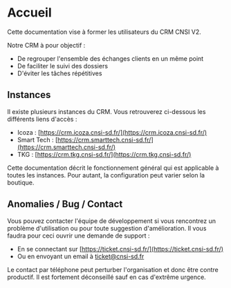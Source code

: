 # Accueil

Cette documentation vise à former les utilisateurs du CRM CNSI V2.

Notre CRM à pour objectif : 

- De regrouper l'ensemble des échanges clients en un même point
- De faciliter le suivi des dossiers
- D'éviter les tâches répétitives

## Instances
Il existe plusieurs instances du CRM. Vous retrouverez ci-dessous les différents liens d'accès :

- Icoza : [https://crm.icoza.cnsi-sd.fr/](https://crm.icoza.cnsi-sd.fr/)
- Smart Tech : [https://crm.smarttech.cnsi-sd.fr/](https://crm.smarttech.cnsi-sd.fr/)
- TKG : [https://crm.tkg.cnsi-sd.fr/](https://crm.tkg.cnsi-sd.fr/)

Cette documentation décrit le fonctionnement général qui est applicable à toutes les instances. Pour autant, la configuration peut varier selon la boutique.

## Anomalies / Bug / Contact
Vous pouvez contacter l'équipe de développement si vous rencontrez un problème d'utilisation ou pour toute suggestion d'amélioration.
Il vous faudra pour ceci ouvrir une demande de support :

- En se connectant sur [https://ticket.cnsi-sd.fr/](https://ticket.cnsi-sd.fr/)
- Ou en envoyant un email à [ticket@cnsi-sd.fr](mailto:ticket@cnsi-sd.fr)

Le contact par téléphone peut perturber l'organisation et donc être contre productif. Il est fortement déconseillé sauf en cas d'extrême urgence.
